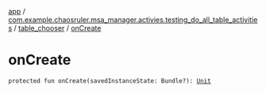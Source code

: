 [app](../../index.md) / [com.example.chaosruler.msa_manager.activies.testing_do_all_table_activities](../index.md) / [table_chooser](index.md) / [onCreate](.)

# onCreate

`protected fun onCreate(savedInstanceState: Bundle?): `[`Unit`](https://kotlinlang.org/api/latest/jvm/stdlib/kotlin/-unit/index.html)